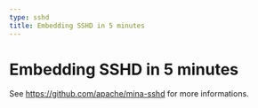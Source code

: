 ```yaml
---
type: sshd
title: Embedding SSHD in 5 minutes
---
```


# Embedding SSHD in 5 minutes

See https://github.com/apache/mina-sshd for more informations.
